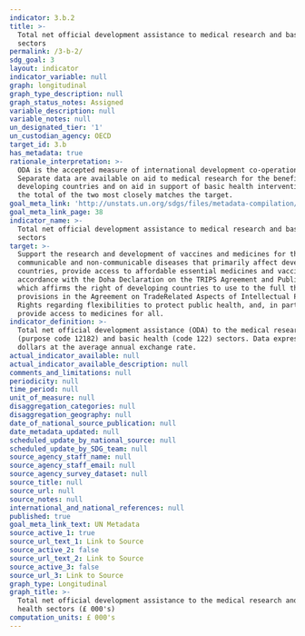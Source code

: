 ```yaml
---
indicator: 3.b.2
title: >-
  Total net official development assistance to medical research and basic health
  sectors
permalink: /3-b-2/
sdg_goal: 3
layout: indicator
indicator_variable: null
graph: longitudinal
graph_type_description: null
graph_status_notes: Assigned
variable_description: null
variable_notes: null
un_designated_tier: '1'
un_custodian_agency: OECD
target_id: 3.b
has_metadata: true
rationale_interpretation: >-
  ODA is the accepted measure of international development co-operation.
  Separate data are available on aid to medical research for the benefit of
  developing countries and on aid in support of basic health interventions, but
  the total of the two most closely matches the target.
goal_meta_link: 'http://unstats.un.org/sdgs/files/metadata-compilation/Metadata-Goal-3.pdf'
goal_meta_link_page: 38
indicator_name: >-
  Total net official development assistance to medical research and basic health
  sectors
target: >-
  Support the research and development of vaccines and medicines for the
  communicable and non-communicable diseases that primarily affect developing
  countries, provide access to affordable essential medicines and vaccines, in
  accordance with the Doha Declaration on the TRIPS Agreement and Public Health,
  which affirms the right of developing countries to use to the full the
  provisions in the Agreement on TradeRelated Aspects of Intellectual Property
  Rights regarding flexibilities to protect public health, and, in particular,
  provide access to medicines for all.
indicator_definition: >-
  Total net official development assistance (ODA) to the medical research
  (purpose code 12182) and basic health (code 122) sectors. Data expressed in UK
  dollars at the average annual exchange rate.
actual_indicator_available: null
actual_indicator_available_description: null
comments_and_limitations: null
periodicity: null
time_period: null
unit_of_measure: null
disaggregation_categories: null
disaggregation_geography: null
date_of_national_source_publication: null
date_metadata_updated: null
scheduled_update_by_national_source: null
scheduled_update_by_SDG_team: null
source_agency_staff_name: null
source_agency_staff_email: null
source_agency_survey_dataset: null
source_title: null
source_url: null
source_notes: null
international_and_national_references: null
published: true
goal_meta_link_text: UN Metadata
source_active_1: true
source_url_text_1: Link to Source
source_active_2: false
source_url_text_2: Link to Source
source_active_3: false
source_url_3: Link to Source
graph_type: Longitudinal
graph_title: >-
  Total net official development assistance to the medical research and basic
  health sectors (£ 000's)
computation_units: £ 000's
---
```

